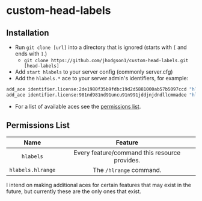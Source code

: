 # custom-head-labels

## Installation

* Run `git clone [url]` into a directory that is ignored (starts with `[` and ends with `]`.) 
  * `git clone https://github.com/jhodgson1/custom-head-labels.git [head-labels]`
* Add `start hlabels` to your server config (commonly server.cfg)
* Add the `hlabels.*` ace to your server admin's identifiers, for example:

```sh
add_ace identifier.license:2de1980f35b9fdbc19d2d5881000ab57b5097ccd "hlabels.hlrange" allow # this gives them access to the /hlrange command.
add_ace identifier.license:981nd981nd91uncu91n991jddjnjdndllcmmadee "hlabels" allow # this gives them access to all features that this script provides.
```

* For a list of available aces see the [permissions list](github.com/jhodgson1/custom-head-labels/tree/master/README.md/permissions-list).

## Permissions List

|Name|Feature|
|:-:|:-:|
|`hlabels`|Every feature/command this resource provides.|
|`hlabels.hlrange`|The `/hlrange` command.|

I intend on making additional aces for certain features that may exist in the future, but currently these are the only ones that exist.